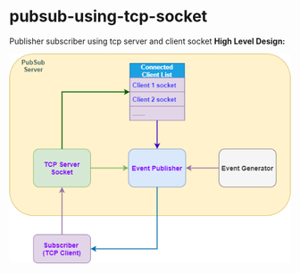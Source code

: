 # pubsub-using-tcp-socket
Publisher subscriber using tcp server and client socket
**High Level Design:**

![alternativetext](/pubsub_client_server.png)
